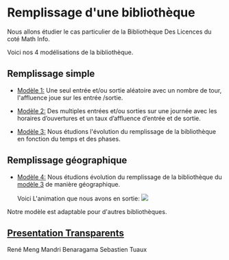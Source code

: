 # Remplissage d'une bibliothèque

Nous allons étudier le cas particulier de la Bibliothèque Des Licences du coté Math Info.

Voici nos 4 modélisations de la bibliothèque.

## Remplissage simple 
* [Modèle 1:](https://github.com/are2019-l0-a1a2/Remplissage-d-une-biblioth-que/blob/master/Mod%C3%A8le1.ipynb)
    Une seul entrée et/ou sortie aléatoire avec un nombre de tour, l'affluence joue sur les entrée /sortie.
    
* [Modèle 2:](https://github.com/are2019-l0-a1a2/Remplissage-d-une-biblioth-que/blob/master/Mod%C3%A8le2.ipynb)
    Des multiples entrées et/ou sorties sur une journée avec les horaires d’ouvertures et un taux d’affluence d’entrée et de sortie. 
    
* [Modèle 3:](https://github.com/are2019-l0-a1a2/Remplissage-d-une-biblioth-que/blob/master/Mod%C3%A8le3.ipynb)
    Nous étudions l'évolution du remplissage de la bibliothèque en fonction du temps et des phases.
    
## Remplissage géographique
* [Modèle 4:](https://github.com/are2019-l0-a1a2/Remplissage-d-une-biblioth-que/blob/master/Mod%C3%A8le%204%20Animation.ipynb)
    Nous étudions évolution du remplissage de la bibliothèque du [modèle 3](https://github.com/are2019-l0-a1a2/Remplissage-d-une-biblioth-que/blob/master/Mod%C3%A8le3.ipynb) de manière géographique.
    
    Voici L'animation que nous avons en sortie:
![](https://github.com/are2019-l0-a1a2/Remplissage-d-une-biblioth-que/blob/master/moviemakeronline.com.190414-216bd46e-236a-4c3f-8995-246ac7d7d703.gif)


Notre modèle est adaptable pour d'autres bibliothèques.

## [Presentation Transparents](https://docs.google.com/presentation/d/14gsz5m5VDb4kkTZ778Nwgb0Scrl6cwofUTWyFTR4yaY/edit#slide=id.p)

René Meng
Mandri Benaragama
Sebastien Tuaux
